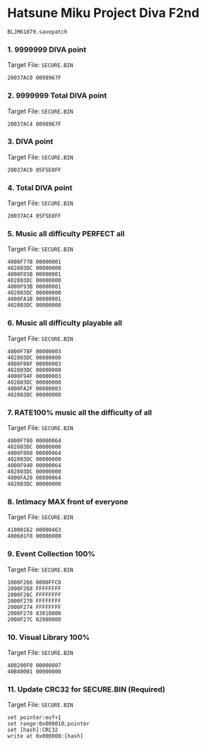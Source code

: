 #  Hatsune Miku Project Diva F2nd 

`BLJM61079.savepatch`

### 1. 9999999 DIVA point

Target File: `SECURE.BIN`

```
20037AC0 0098967F
```

### 2. 9999999 Total DIVA point

Target File: `SECURE.BIN`

```
20037AC4 0098967F
```

### 3. DIVA point

Target File: `SECURE.BIN`

```
20037AC0 05F5E0FF
```

### 4. Total DIVA point

Target File: `SECURE.BIN`

```
20037AC4 05F5E0FF
```

### 5. Music all difficulty PERFECT all

Target File: `SECURE.BIN`

```
4000F77B 00000001
402803DC 00000000
4000F85B 00000001
402803DC 00000000
4000F93B 00000001
402803DC 00000000
4000FA1B 00000001
402803DC 00000000
```

### 6. Music all difficulty playable all

Target File: `SECURE.BIN`

```
4000F78F 00000003
402803DC 00000000
4000F86F 00000003
402803DC 00000000
4000F94F 00000003
402803DC 00000000
4000FA2F 00000003
402803DC 00000000
```

### 7. RATE100% music all the difficulty of all

Target File: `SECURE.BIN`

```
4000F780 00000064
402803DC 00000000
4000F860 00000064
402803DC 00000000
4000F940 00000064
402803DC 00000000
4000FA20 00000064
402803DC 00000000
```

### 8. Intimacy MAX front of everyone

Target File: `SECURE.BIN`

```
41000162 00000463
400601F8 00000000
```

### 9. Event Collection 100%

Target File: `SECURE.BIN`

```
1000F266 0000FFC0
2000F268 FFFFFFFF
2000F26C FFFFFFFF
2000F270 FFFFFFFF
2000F274 FFFFFFFF
2000F278 83010000
2000F27C 02000000
```

### 10. Visual Library 100%

Target File: `SECURE.BIN`

```
400280F0 00000007
40B40001 00000000
```

### 11. Update CRC32 for SECURE.BIN (Required)

Target File: `SECURE.BIN`

```
set pointer:eof+1
set range:0x000010,pointer
set [hash]:CRC32
write at 0x000008:[hash]
```

